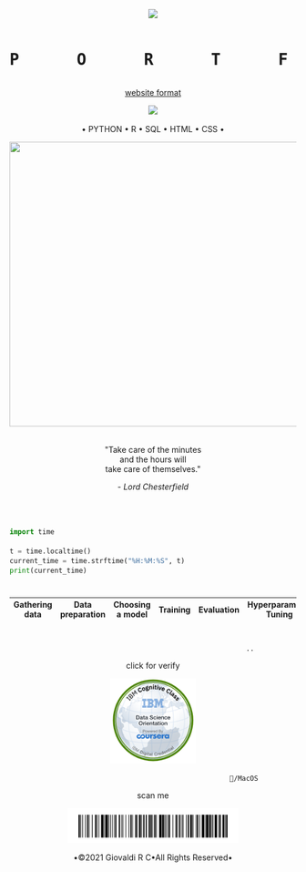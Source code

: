 <!DOCTYPE html>
<html>

<p align="center">
	<img width="40" src="https://github.githubassets.com/images/spinners/octocat-spinner-64.gif">
</p>
<pre><p align="center"><h1>P      O      R      T      F      O      L      I      O </h1></pre>


<p align="center">
	<a href="https://giovaldirchaniago.github.io/">website format</a>
</p>

<p align="center">
  <a href="https://github.com/giovaldirchaniago" alt="https://github.com/giovaldirchaniago"><img src="https://img.shields.io/static/v1?style=for-the-badge&label=DataScientist%20&message=DataAnalyst&color=000000"></a>
</p>


<p align="center">• PYTHON • R • SQL • HTML • CSS •<br>
	
<p align="center">
	<img height="500" width="600" src="https://media.giphy.com/media/3oxRmgZTLdUMKAef72/giphy.gif">
</p>

##
<p align="center">"Take care of the minutes<br>
and the hours will<br>
take care of themselves."</p>

<p align="center"><em>- Lord Chesterfield</em></p><br>


```python

import time

t = time.localtime()
current_time = time.strftime("%H:%M:%S", t)
print(current_time)
```
#
| Gathering data | Data preparation | Choosing a model | Training | Evaluation | Hyperparameter Tuning | Prediction |
| --- | --- | --- | --- | --- | --- | --- |
#

```text
                                                          ..
```
<p align="center">click for verify
<p align="center">
  <a href="https://www.youracclaim.com/badges/430dc9b7-3d40-4c5b-887f-a439b7ace365/public_url"><img src="https://github.com/giovaldirchaniago/giovaldirchaniago/blob/main/data-science-orientation.png" alt="GiovaldiRC" width="150" height="150"></a>
</p>

```text
                                                      /MacOS
```
<p align="center">scan me
<p align="center">
	<img width="300" src="https://github.com/giovaldirchaniago/giovaldirchaniago/blob/main/IMG_6822.jpg">
</p>

<p align="center">•©2021 Giovaldi R C•All Rights Reserved•<br>
</body>
</html>

